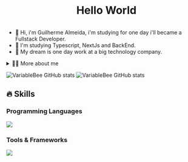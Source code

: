 <!--título-->
<div id="user-content-toc">
  <ul align="center">
    <summary><h1 style="display: inline-block">Hello World</h1></summary>
</div>

<!-- Presentation -->
<ul>
  <li>
    👋 Hi, i'm Guilherme Almeida, i'm studying for one day i'll became a Fullstack Developer.
  </li>
  <li>  
    🌱 I'm studying Typescript, NextJs and BackEnd.
  </li>
  <li>
    🔭 My dream is one day work at a big technology company.
  </li>
</ul>

<!-- Dropdown -->
<details>
  <summary>👨‍💻 More about me</summary>

  - 💬 I am 15 years old, currently living in Brazil. I have studying English for 5 years and have experience with Python, Javascript, Typescript, React. I'm also a medalist of the mathematics olympiad of the state of São Paulo, which helped me develop important skills such as have a good logic and know solve a problem wisely.

  - ⚡ I enjoy watching movies and playing games! I believe that our personal interests contribute to a more refined perception of things and problem-solving. \o/
</details>

<!-- Links -->
<!--[![Youtube](https://img.shields.io/badge/YouTube-FF0000?style=for-the-badge&logo=youtube&logoColor=white)](https://www.youtube.com/channel/UC177sCc63-aazx2T3n1LGWg)
[![Instagram](https://img.shields.io/badge/Instagram-E4405F?style=for-the-badge&logo=instagram&logoColor=white)](https://www.instagram.com/toquinhaman/)
[![LinkedIn](https://img.shields.io/badge/LinkedIn-0077B5?style=for-the-badge&logo=linkedin&logoColor=white)](https://www.linkedin.com/in/christian-oliveira-925532257/)
[![Kaggle](https://img.shields.io/badge/Kaggle-20BEFF?style=for-the-badge&logo=Kaggle&logoColor=white)](https://www.kaggle.com/variablebee) -->

<!-- GithubStats -->
![VariableBee GitHub stats](https://github-readme-stats.vercel.app/api?username=guilhermealmeidao&show_icons=true&theme=dark#gh-dark-mode-only)
![VariableBee GitHub stats](https://github-readme-stats.vercel.app/api/top-langs/?username=guilhermealmeidao&show_icons=true&hide_border=false&layout=compact&theme=dark#gh-dark-mode-only)

<!--![VariableBee GitHub stats](https://github-readme-stats.vercel.app/api?username=guilhermealmeidao&show_icons=true&theme=gotham)-->

<!-- Portfolio -->
<!--## Portfolio:
- [Seaborn Data Visualization](https://github.com/VariableBee/seaborn-data-visualization)
- [Exploratory Data Analysis](https://github.com/VariableBee/EDA_Loggi)
- [Interactive Data Visualization](https://github.com/VariableBee/COVID_19_DASHBOARD)
- [Data Querying and Analysis](https://github.com/VariableBee/AWS_Athena_Queries)
- [Client Registry System](https://github.com/VariableBee/Cartorio) -->

## 🔥 Skills
<!-- Skills: Programming Languages -->
  <div style="flex-basis: 48%;">
    <h3>Programming Languages</h3>
    <img src="https://skillicons.dev/icons?i=html,css,typescript,javascript,python" />
  </div>
  
  <!-- Skills: Tools & Frameworks -->
  <div style="flex-basis: 48%;">
    <h3>Tools & Frameworks</h3>
    <img src="https://skillicons.dev/icons?i=vscode,git,bash,react,nodejs,npm,yarn,tailwind,nextjs" />
  </div>
